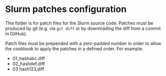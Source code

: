 # Slurm patches configuration

This folder is for patch files for the Slurm source code. Patches must be produced by git
(e.g. via `git diff` or by downloading the diff from a commit in GitHub).

Patch files must be prepended with a zero-padded number in order to allow the cookbook to
apply the patches in a defined order. For example:
- 01_hashabc.diff
- 02_hashdef.diff
- 03 hash123.diff
